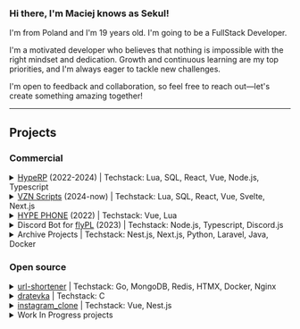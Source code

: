 ### Hi there, I'm Maciej knows as Sekul!
I'm from Poland and I'm 19 years old. I'm going to be a FullStack Developer.

I'm a motivated developer who believes that nothing is impossible with the right mindset and dedication. Growth and continuous learning are my top priorities, and I'm always eager to tackle new challenges.

I'm open to feedback and collaboration, so feel free to reach out—let's create something amazing together!

---

## Projects


### Commercial
<details>
    <summary><a href="https://discord.gg/hyperp">HypeRP</a> (2022-2024) | Techstack: Lua, SQL, React, Vue, Node.js, Typescript</summary><br/>
    HypeRP is one of the biggest polish servers (76k people) on FiveM (platform to GTA V, that allows users created their owns servers, powered by cfx.re). This project was almost maintain entirely by me. I was the first person in Poland (or almost the first) to adapt a server to be stable with more than 500 players at one time. 90% of backend code is created in lua, due to the best support on FiveM. Server uses MariaDB database, which is completely sufficient. HypeRP is consists of a lot of smaller projects (smaller, but could easily be separate projects that should not be shamed). Most of UI, I was created, is developed in React or Vue. Several side projects for HypeRP were developed in Node.js (express.js, discord.js, etc), PHP (wordpress), Docker (for some additional servers), C# (for few modding desktop apps). HypeRP was my first serious project and helps me learn a lot of things. <br/><i>This project is not longer maintained by me</i>
</details>

<details>
    <summary><a href="https://vzn-scripts.tebex.io">VZN Scripts</a> (2024-now) | Techstack: Lua, SQL, React, Vue, Svelte, Next.js</summary><br/>
    VZN Scripts is project, that I'm creating with cooperated UI Designer. Our goal is deliver the best quality scripts for FiveM (platform to GTA V, that allows users created their owns servers, powered by cfx.re). Our products is user-friendly, developer-friendly, has awesome UI. We take care of every detail during development. Our <a href="https://docs.vzn-scripts.com">documentation</a> is written in Next.js with MDX. Paid products is created with Lua on backend, due to the best support on FiveM. UI's to our products are developed with several frontend frameworks (depends on project).  
</details>

<details>
    <summary><a href="https://www.youtube.com/watch?v=kZNMlMYv_5k">HYPE PHONE</a> (2022) | Techstack: Vue, Lua</summary><br/>
    This project was almost 1:1 copy of iPhone 14 for game purposes. I'd developed this project with my friend for almost 5 months. This project was very big and has taught me a lot (that was almost 3 years ago). 
    <br/><i>This project is not longer maintained by me</i>
</details>

<details>
    <summary>Discord Bot for <a href="https://flyprova.pl">flyPL</a> (2023) | Techstack: Node.js, Typescript, Discord.js</summary><br/>
    I created a discord bot for one of the biggest virtual airlines in Poland. The goal of this bot was connect discord with their web platform (e.g. authenticating users, giving / removing roles, setting correct nicknames etc). This project was very small and quick, but fun
</details>

<details>
    <summary>Archive Projects | Techstack: Nest.js, Next.js, Python, Laravel, Java, Docker</summary><br/>
    Archive projects are projects that have been completed, worked and supported, but due to the lack of further cooperation or a change in the owners' strategy, they are no longer sustained and there is no possibility to use them. I cannot share their code due to the commerciality of the project.<br/><br/>
    <ul>
        <li>Micropayments shop for HypeRP - Techstack: SpringBoot, Next.js, Docker, Nginx<br/><br/>This project was created to optimize process of buying additions on server. Player can buy something on web, and immediately receive it on game server. Although I finished this project, it did not go into production due to the change in cfx's ToS and the ban on monetization through proprietary services. This shop was simple e-commerce shop in next.js for server side rendering, authentication with discord oauth2, admin panel to manage products, payment gateway with Przelewy24. REST API for this shop was created in SpringBoot with MySQL database</li><br/>
        <li>Course platform - Techstack: Laravel<br/><br/>This project was a platform, where users could create courses and other users could read them and learn something. This project was MVP, so code was dirty, due to time limits. I don't know what happened to the project, as I have no contact with the owners.</li><br/>
        <li>Voting app - Techstack: Nest.js, Vue, Docker, MongoDB, Nginx<br/><br/>This project was done for my school to improve the voting process for the school board of education on important issues for the school. Authentication & Authorization was done with Azure (every teacher in this school has email in Microsoft organisation). Director can create issue and all teachers can vote (approve, against, abstained). Everything real time with WebSockets. School don't use project, because of unkown reason</li><br/>
        <li>Maybe I forgot about some projects, because my whole life is coding, so I don't remember all 😄</li><br/>
    </ul>
</details>

### Open source
<details>
    <summary><a href="https://github.com/SekulDev/url-shortener">url-shortener</a> | Techstack: Go, MongoDB, Redis, HTMX, Docker, Nginx</summary><br/>
    I wanted to try something scalable and simple, so I decided to make this project. While URL shorteners might seem simple, this project serves as a playground for implementing advanced infrastructure, clean architecture, and exploring new technologies. MongoDB is scaling with replica-sets. Redis is used for caching and rate-limiting. I decided to use HTMX, because it's so simple, so try them after works with heavy javascript frameworks was awesome experience. To prevent spamming adding new urls, project uses Google ReCaptcha. Golang servers can be scalable horizontally and Nginx is used for load balancing. Working on this project was a refresher for everyday life. Project has some areas to improve, but due to the fact that it is a side project I don't care that much
    <br/>More info in repository's README</i>
</details>

<details>
    <summary><a href="https://github.com/SekulDev/dratevka">dratevka</a> | Techstack: C</summary><br/>
    After years of coding I realized, that I'd never work in low-level languages like C/C++/Rust, so I decided to try. This project is clone of game from Atari called "Dratewka - The shoemaker" (or something like that), but its console-based remake. Working with such low-level language was very hard firstly. Sometimes you have to take a step back, so done this project was a good decision imo
    <br/>More info in repository's README
</details>

<details>
    <summary><a href="https://github.com/SekulDev/instagram_clone">instagram_clone</a> | Techstack: Vue, Nest.js</summary><br/>
    One of year-end project's in my school was clone of instagram (only auth and images crud), but I decided to make almost 1:1 clone. Due to small amount of time, project hasn't any architecture or clean code. The goal was implement as much features as possible and make UI almost identical like in real Instagram. Project has a lot of areas to improve, so maybe in free time I'll make this project better
    <br/>More info in repository's README
</details>

<details>
    <summary>Work In Progress projects</summary><br/>
    <ul>
      <li>Learning platform - Techstack: Laravel, React, PostgreSQL, Docker, Nginx<br/><br/>
      This project is scalable application make with DDD, hexagonal architecture. The app is a place where teachers can create groups and share lessons for their groups (scheduler publishing lessons in specific time). Writing lessons is very enjoyable, because of full markdown editor (formatting, colourful syntax of languages, paste screenshots etc). Users receive notifications about publishing new lesson. Notifications are scalable with Pusher
      <br/>When I finish the project, it will be open source</li><br/>
      <li>Logs - Techstack: Java (SpringBoot), Python, ElasticSearch, PostgreSQL, Kafka<br/><br/>
      This project is scalable platform, where users can create organisations (and manage people in organisations and their permissions), send logs to them with API, search and filter logs with advanced filters. This project will be make with DDD, hexagonal architecture, CQRS and microservices. The goal of project is try to work with very scalable and distributed application. I'll use the Saga Pattern to take care of data consistency. I want to prepare AWS architecture for this distributed app
    <br/>When I finish the project, it will be open source</li>
    </ul>
</details>
